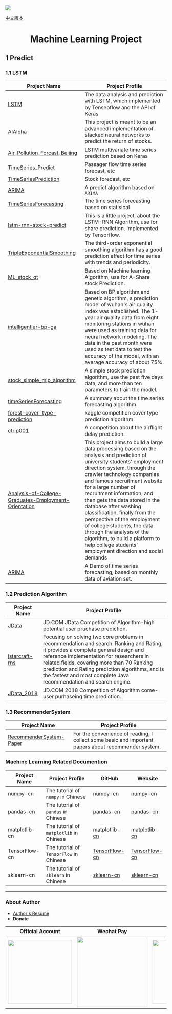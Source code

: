 [![](https://cdn.jsdelivr.net/gh/crazyjums/crazyjums.github.io@master/images/tag_bg.jpg)](https://jums.club)   

[中文版本](https://github.com/crazyjums/awesome-ml-summary)   
# <center>Machine Learning Project</center>
## 1 Predict
### 1.1 LSTM

|     Project Name          |             Project Profile                |
| -------------------- | ----------------------------------- |
| [LSTM](https://github.com/crazyjums/LSTM)| The data analysis and prediction with LSTM, which implemented by Tenseoflow and the API of Keras |
|[AIAlpha](https://github.com/VivekPa/AIAlpha)|This project is meant to be an advanced implementation of stacked neural networks to predict the return of stocks. |
|[Air_Pollution_Forcast_Beijing](https://github.com/634671436/Air_Pollution_Forcast_Beijing)|LSTM multivariate time series prediction based on Keras|
|[TimeSeries_Predict](https://github.com/jeurtr/TimeSeries_Predict)|Passager flow time series forecast, etc|、
|[TimeSeriesPrediction](https://github.com/wikke/TimeSeriesPrediction)|Stock forecast, etc|
|[ARIMA](https://github.com/huang027/ARIMA)|A predict algorithm based on `ARIMA`|
|[TimeSeriesForecasting](https://github.com/yangwohenmai/TimeSeriesForecasting)|The time series forecasting based on statisical|
|[lstm-rnn-stock-predict](https://github.com/Clearfk/lstm-rnn-stock-predict)|This is a little project, about the LSTM-RNN Algorithm, use for share prediction. Implemented by Tensorflow.|
|[TripleExponentialSmoothing](https://github.com/coder17173/TripleExponentialSmoothing)|The third-order exponential smoothing algorithm has a good prediction effect for time series with trends and periodicity.|
|[ML_stock_qt](https://github.com/mufeiandroid/ML_stock_qt)|Based on Machine learning Algorithm, use for A-Share stock Prediction. |
|[intelligentler-bp-ga](https://github.com/ZhouM1118/intelligentler-bp-ga)|Based on BP algorithm and genetic algorithm, a prediction model of wuhan's air quality index was established. The 1-year air quality data from eight monitoring stations in wuhan were used as training data for neural network modeling. The data in the past month were used as test data to test the accuracy of the model, with an average accuracy of about 75%.|
|[stock_simple_mlp_algorithm](https://github.com/xiaoluchaotian/stock_simple_mlp_algorithm)|A simple stock prediction algorithm, use the past five days data, and more than ten parameters to train the model.|
|[timeSeriesForecasting](https://github.com/maxiaozte/timeSeriesForecasting)|A summary about the time series forecasting algorithm.|
|[forest-cover-type-prediction](https://github.com/tudoulei/forest-cover-type-prediction)|kaggle competition cover type prediction algorithm. |
|[ctrip001](https://github.com/hangtongluo/ctrip001)|A competition about the airflight delay prediction.|
|[Analysis-of-College-Graduates-Employment-Orientation](https://github.com/andinsbing/Analysis-of-College-Graduates-Employment-Orientation)|This project aims to build a large data processing based on the analysis and prediction of university students' employment direction system, through the crawler technology companies and famous recruitment website for a large number of recruitment information, and then gets the data stored in the database after washing classification, finally from the perspective of the employment of college students, the data through the analysis of the algorithm, to build a platform to help college students' employment direction and social demands|
|[ARIMA](https://github.com/nik-niming/ARIMA)|A Demo of time series forecasting, based on monthly data of aviation set.|


### 1.2 Prediction Algorithm

|     Project Name          |             Project Profile                |
| -------------------- | ----------------------------------- |
| [JData](https://github.com/xiaoming-qxm/JData)| JD.COM JData Competition of Algorithm-high potential user pruchase prediction. |
|[jstarcraft-rns](https://github.com/HongZhaoHua/jstarcraft-rns)|Focusing on solving two core problems in recommendation and search: Ranking and Rating, it provides a complete general design and reference implementation for researchers in related fields, covering more than 70 Ranking prediction and Rating prediction algorithms, and is the fastest and most complete Java recommendation and search engine.|
|[JData_2018](https://github.com/onion1003/JData_2018)|JD.COM 2018 Competition of Algorithm come-user purhaseing time prediction.|

### 1.3 RecommenderSystem

|     Project Name          |             Project Profile                |
| -------------------- | ----------------------------------- |
| [RecommenderSystem-Paper](https://github.com/crazyjums/RecommenderSystem-Paper)| For the convenience of reading, I collect some basic and important papers about recommender system. |

### Machine Learning Related Documention

|     Project Name          |             Project Profile                |   GitHub  |  Website  |
| -------------------- | ----------------------------------- |------------|----------|
| numpy-cn| The tutorial of `numpy` in Chinese|[numpy-cn](https://github.com/teadocs/numpy-cn)|[numpy-cn](https://www.numpy.org.cn/)|
|pandas-cn|The tutorial of `pandas` in Chinese|[pandas-cn](https://github.com/teadocs/pandas-cn)|[pandas-cn](https://www.pypandas.cn/)
|matplotlib-cn|The tutorial of `matplotlib` in Chinese|[matplotlib-cn](https://www.matplotlib.org.cn/)|[matplotlib-cn](https://www.matplotlib.org.cn/)|
|TensorFlow-cn|The tutorial of `TensorFlow` in Chinese|[TensorFlow-cn](https://github.com/xitu/tensorflow-docs)|[TensorFlow-cn](https://tensorflow.juejin.im/get_started/)|
|sklearn-cn|The tutorial of `sklearn` in Chinese|[sklearn-cn](https://github.com/apachecn/sklearn-doc-zh)|[sklearn-cn](https://sklearn.apachecn.org/)|


---
### About Author
- [Author's Resume](https://jums.club/about)   
- **Donate**

|  Official Account   | Wechat Pay  |  Alipay |
|--------------|----------|-------------|  
| <img src="https://cdn.jsdelivr.net/gh/crazyjums/crazyjums.github.io@master/images/wechataccount.jpg" width="200px" height="200px"/>  | <img src="https://cdn.jsdelivr.net/gh/crazyjums/crazyjums.github.io@master/images/wechatpay.jpg" width="220px" height="220px"/> | <img src="https://cdn.jsdelivr.net/gh/crazyjums/crazyjums.github.io@master/images/alipay.jpg" width="200px" height="200px"/>|

